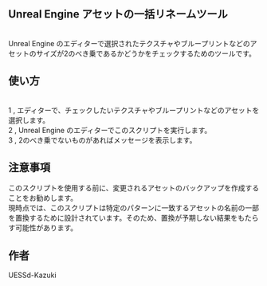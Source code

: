 ## Unreal Engine アセットの一括リネームツール
<br />Unreal Engine のエディターで選択されたテクスチャやブループリントなどのアセットのサイズが2のべき乗であるかどうかをチェックするためのツールです。


## 使い方
<br />1 , エディターで、チェックしたいテクスチャやブループリントなどのアセットを選択します。
<br />2 , Unreal Engine のエディターでこのスクリプトを実行します。
<br />3 , 2のべき乗でないものがあればメッセージを表示します。

## 注意事項
このスクリプトを使用する前に、変更されるアセットのバックアップを作成することをお勧めします。
<br />現時点では、このスクリプトは特定のパターンに一致するアセットの名前の一部を置換するために設計されています。そのため、置換が予期しない結果をもたらす可能性があります。

## 作者
UESSd-Kazuki
